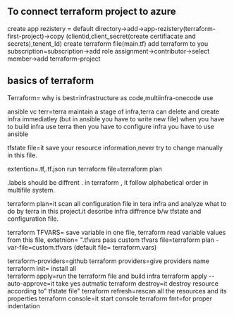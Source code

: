 ## To connect terraform project to azure

create app rezistery = default directory->add->app-rezistery(terraform-first-project)->copy (clientid,client_secret(create certifiacate and secrets),tenent_Id)
create terraform file(main.tf)
add terraform to you subscription=subscription->add role assignment->contributor->select member->add terraform-project

## basics of terraform
Terraform=
why is best=infrastructure as code,multiinfra-onecode use

ansible vc terr=terra maintain a stage of infra,terra can delete and create infra immediatley (but in ansible you have to write new file)
when you have to build infra use terra then you have to configure infra you have to use ansible

tfstate file=it save your resource information,never try to change manually in this file.

extention=.tf,.tf.json
run terraform file=terraform plan

.labels should be diffrent
. in terraform , it follow alphabetical order in multifile system.

terraform plan=it scan all configuration file in tera infra and analyze what to do by terra in this project.it describe infra diffrence b/w tfstate and configuration file.

terraform TFVARS= save variable in one file, terraform  read variable values from this file, extetnion= "<name>.tfvars
pass custom tfvars file=terraform plan -var-file=custom.tfvars (default file= terraform.vars)


terraform-providers=github
terraform providers=give providers name
terraform init= install all  
terraform apply=run the terraform file and build infra
terraform apply --auto-approve=it take yes autmatic
terraform destroy=it destroy resource according to" tfstate file"
terraform refresh=rescan all the resources and its properties
terraform console=it start console
terraform fmt=for proper indentation
